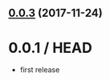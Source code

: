 <a name="0.0.3"></a>
## [0.0.3](https://github.com/cheminfo-js/chemical-elements/compare/v0.0.2...v0.0.3) (2017-11-24)



0.0.1 / HEAD
============

* first release
